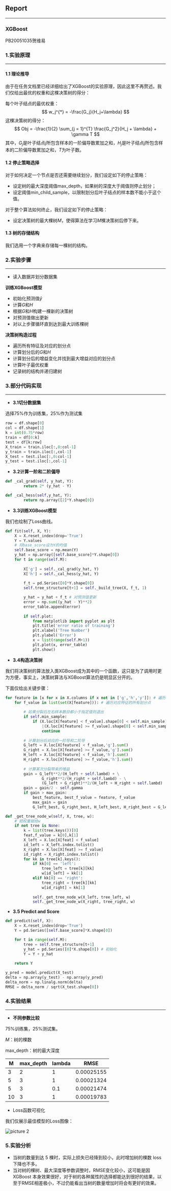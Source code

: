 ## **Report**
---
### **XGBoost**
PB20051035贺维易
### **1.实验原理**
---
#### **1.1 理论推导**
  
由于在任务文档里已经详细给出了XGBoost的实验原理，因此这里不再赘述。我们仅给出最优的权重和这棵决策树的得分：

每个叶子结点的最优权重：
$$
w_j^{*} = -\frac{G_j}{H_j+\lambda}
$$
这棵决策树的得分：
$$
Obj = -\frac{1}{2} \sum_{j = 1}^{T} \frac{G_j^2}{H_j + \lambda} + \gamma T
$$
其中，$G_j$是叶子结点$j$所包含样本的一阶偏导数累加之和，$H_j$是叶子结点$j$所包含样本的二阶偏导数累加之和，$T$为叶子数。

#### **1.2 停止策略选择**

对于如何决定一个节点是否还需要继续划分，我们设定如下的停止策略：
  
- 设定树的最大深度阈值max_depth，如果树的深度大于阈值则停止划分；
- 设定阈值min_child_sample，以限制划分后叶子结点的样本数不能小于这个值。

对于整个算法如何终止，我们设定如下的停止策略：

- 设定决策树的最大棵树$M$，使得算法在学习$M$棵决策树后停下来。
  
#### **1.3 树的存储结构**
我们选用一个字典来存储每一棵树的结构。

### **2.实验步骤**
---
- 读入数据并划分数据集

**训练XGBoost模型**
- 初始化预测值$\hat y$
- 计算$G$和$H$
- 根据$G$和$H$构建一棵新的决策树
- 对预测值做出更新
- 对以上步骤循环直到达到最大训练棵树

**决策树构造过程**
- 遍历所有特征及对应的划分点
- 计算划分后的$G$和$H$
- 计算划分后的增益变化并找到最大增益对应的划分点
- 计算叶子最优权重
- 记录树的结构并递归建树
### **3.部分代码实现**
---
- **3.1切分数据集**

选择75%作为训练集，25%作为测试集
```python
row = df.shape[0]
col = df.shape[1]
k = int(0.75*row)
train = df[0:k]
test = df[k:row]
X_train = train.iloc[:,0:col-1]
y_train = train.iloc[:,col-1]
X_test = test.iloc[:,0:col-1]
y_test = test.iloc[:,col-1]
```
- **3.2计算一阶和二阶偏导**
```python
def _cal_grad(self, y_hat, Y):
        return 2* (y_hat - Y)

def _cal_hess(self,y_hat, Y):
        return np.array([2]*Y.shape[0])
```

- **3.3训练XGBoost模型**

我们也绘制了Loss曲线。
```python
def fit(self, X, Y):
    X = X.reset_index(drop='True')
    Y = Y.values
    # 将base_score设为Y的均值
    self.base_score = np.mean(Y)
    y_hat = np.array([self.base_score]*Y.shape[0])
    for t in range(self.M):
            
        X['g'] = self._cal_grad(y_hat, Y)
        X['h'] = self._cal_hess(y_hat, Y)
            
        f_t = pd.Series([0]*Y.shape[0])
        self.tree_structure[t+1] = self._build_tree(X, f_t, 1)

        y_hat = y_hat + f_t # 对预测值更新
        error = np.sum((y_hat - Y)**2)
        error_table.append(error)
        
        if self.plot:
            from matplotlib import pyplot as plt
            plt.title('error ratio of training')
            plt.xlabel('Tree Number')
            plt.ylabel('Error')
            x = list(range(self.M+1))
            plt.plot(x, error_table)
            plt.show()
```

- **3.4构造决策树**

我们将决策树的算法放入类XGBoost成为其中的一个函数，这只是为了调用时更为方便，事实上，决策树算法与XGBoost算法仍是明显区分开的。

下面仅给出关键步骤：
```python
for feature in [x for x in X.columns if x not in ['g','h','y']]: # 遍历所有特征
    for f_value in list(set(X[feature])): # 遍历对应特征的所有划分点
                
        # 如果分裂后左右样本数目都小于指定值则退出
        if self.min_sample:
            if (X.loc[X[feature] < f_value].shape[0] < self.min_sample)\
                |(X.loc[X[feature] >= f_value].shape[0] < self.min_sample):
                continue
                
        # 计算划分后对应的一阶导和二阶导
        G_left = X.loc[X[feature] < f_value,'g'].sum()
        G_right = X.loc[X[feature] >= f_value,'g'].sum()
        H_left = X.loc[X[feature] < f_value,'h'].sum()
        H_right = X.loc[X[feature] >= f_value,'h'].sum()
               
        # 计算某次分裂带来的增益
        gain = G_left**2/(H_left + self.lambd) + \
                G_right**2/(H_right + self.lambd) - \
                (G_left + G_right)**2/(H_left + H_right + self.lambd)
        gain = gain/2 - self.gamma
        if gain > max_gain:
            best_feature, best_f_value = feature, f_value
            max_gain = gain
            G_left_best, G_right_best, H_left_best, H_right_best = G_left, G_right, H_left, H_right
```
```python
def _get_tree_node_w(self, X, tree, w):
    # 把权重赋给w
    if not tree is None:
        k = list(tree.keys())[0]
        feat,f_value = k[0],k[1]
        X_left = X.loc[X[feat] < f_value]
        id_left = X_left.index.tolist()
        X_right = X.loc[X[feat] >= f_value]
        id_right = X_right.index.tolist()
        for kk in tree[k].keys():
            if kk[0] == 'left':
                tree_left = tree[k][kk]
                w[id_left] = kk[1]
            elif kk[0] == 'right':
                tree_right = tree[k][kk]
                w[id_right] = kk[1]
        
            self._get_tree_node_w(X_left, tree_left, w)
            self._get_tree_node_w(X_right, tree_right, w)
```
- **3.5 Predict and Score**
```python
def predict(self, X):
    X = X.reset_index(drop='True')
    Y = pd.Series([self.base_score]*X.shape[0])

    for t in range(self.M):
        tree = self.tree_structure[t+1]
        y_hat = pd.Series([0]*X.shape[0]) # 初始化
        Y = Y + y_hat
            
    return Y

y_pred = model.predict(X_test)
delta = np.array(y_test) - np.array(y_pred)
delta_norm = np.linalg.norm(delta)
RMSE = delta_norm / sqrt(X_test.shape[0])
```
### **4.实验结果**
---
- **不同参数比较**

75%训练集，25%测试集。

$M$：树的棵数

max_depth：树的最大深度

M | max_depth | lambda | RMSE
--|-----------|--------|-----
3 | 2 | 1 | 0.00025155
5 | 3 | 1 | 0.00021324
5 | 3 | 0.1 | 0.00021474
10 | 3 | 1 | 0.00019783

- Loss函数可视化

我们仅展示最佳模型的Loss图像：


![picture 2](../images/6e1e2eca935b8d8dd80e3524ec7ad142ac1a52b824e036035c090511583a7835.png)  


### **5.实验分析**

- 当树的数量到达 5 棵时，实际上损失已经降到较小，此时增加树的棵数 loss 下降也不多。
- 当对树的棵树、最大深度等参数调整时，RMSE变化较小，这可能是因 XGBoost 本身效果很好，对于树的各种属性的选择都能达到很好的结果，以至于RMSE相差极小，不过仍能看出当树的数量增加时将会有更好的效果。

